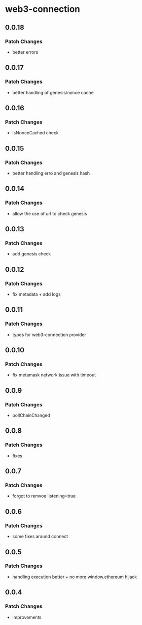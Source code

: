 # web3-connection

## 0.0.18

### Patch Changes

- better errors

## 0.0.17

### Patch Changes

- better handling of genesis/nonce cache

## 0.0.16

### Patch Changes

- isNonceCached check

## 0.0.15

### Patch Changes

- better handling erro and genesis hash

## 0.0.14

### Patch Changes

- allow the use of url to check genesis

## 0.0.13

### Patch Changes

- add genesis check

## 0.0.12

### Patch Changes

- fix metadata + add logs

## 0.0.11

### Patch Changes

- types for web3-connection provider

## 0.0.10

### Patch Changes

- fix metamask network issue with timeout

## 0.0.9

### Patch Changes

- pollChainChanged

## 0.0.8

### Patch Changes

- fixes

## 0.0.7

### Patch Changes

- forgot to remvoe listening=true

## 0.0.6

### Patch Changes

- some fixes around connect

## 0.0.5

### Patch Changes

- handling execution better + no more window.ethereum hijack

## 0.0.4

### Patch Changes

- improvements
